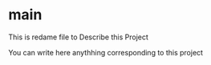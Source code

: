 # main
This is redame file to Describe this Project

You can write here anythhing corresponding to this project
